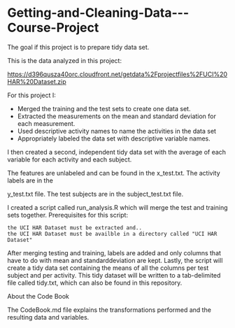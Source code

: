 # Getting-and-Cleaning-Data---Course-Project

The goal if this project is to prepare tidy data set. 

This is the data analyzed in this project:

https://d396qusza40orc.cloudfront.net/getdata%2Fprojectfiles%2FUCI%20HAR%20Dataset.zip

For this project I:
- Merged the training and the test sets to create one data set.
- Extracted the measurements on the mean and standard deviation for each measurement. 
- Used descriptive activity names to name the activities in the data set
- Appropriately labeled the data set with descriptive variable names. 

I then created a second, independent tidy data set with the average of each variable for each activity and each subject.

The features are unlabeled and can be found in the x_test.txt. The activity labels are in the 

y_test.txt file. The test subjects are in the subject_test.txt file.

I created a script called run_analysis.R which will merge the test and training sets together. Prerequisites for 
this script:

    the UCI HAR Dataset must be extracted and..
    the UCI HAR Dataset must be availble in a directory called "UCI HAR Dataset"

After merging testing and training, labels are added and only columns that have to do with mean and standarddeviation are kept. Lastly, the script will create a tidy data set containing the means of all the columns per test subject and per activity. This tidy dataset will be written to a tab-delimited file called tidy.txt, which can also be found in this repository.

About the Code Book

The CodeBook.md file explains the transformations performed and the resulting data and variables.
